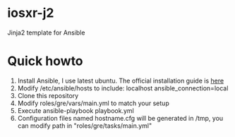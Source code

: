 # iosxr-j2
Jinja2 template for Ansible

# Quick howto
1. Install Ansible, I use latest ubuntu. The official installation guide is [here](http://docs.ansible.com/ansible/intro_installation.html#latest-releases-via-apt-ubuntu)
2. Modify /etc/ansible/hosts to include: localhost ansible_connection=local
3. Clone this repository
4. Modify roles/gre/vars/main.yml to match your setup
5. Execute ansible-playbook playbook.yml
6. Configuration files named hostname.cfg will be generated in /tmp, you can modify path in "roles/gre/tasks/main.yml"


